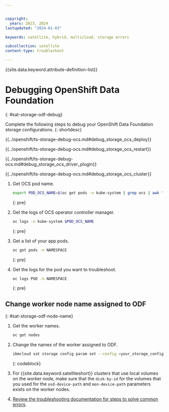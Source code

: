 ```yaml
---


copyright:
  years: 2023, 2024
lastupdated: "2024-01-03"

keywords: satellite, hybrid, multicloud, storage errors

subcollection: satellite
content-type: troubleshoot

---
```


{{site.data.keyword.attribute-definition-list}}


# Debugging OpenShift Data Foundation
{: #sat-storage-odf-debug}

Complete the following steps to debug your OpenShift Data Foundation storage configurations. 
{: shortdesc}

{{../openshift/ts-storage-debug-ocs.md#debug_storage_ocs_deploy}}

{{../openshift/ts-storage-debug-ocs.md#debug_storage_ocs_restart}}

{{../openshift/ts-storage-debug-ocs.md#debug_storage_ocs_driver_plugin}}

{{../openshift/ts-storage-debug-ocs.md#debug_storage_ocs_cluster}}


1. Get OCS pod name.

    ```sh
    export POD_OCS_NAME=$(oc get pods -n kube-system | grep ocs | awk '{print $1}')
    ```
    {: pre}

1. Get the logs of OCS operator controller manager.
    ```sh
    oc logs -n kube-system $POD_OCS_NAME
    ```
    {: pre}

1. Get a list of your app pods.

    ```sh
    oc get pods -n NAMESPACE
    ```
    {: pre}

1. Get the logs for the pod you want to troubleshoot.
    ```sh
    oc logs POD -n NAMESPACE
    ```
    {: pre}


## Change worker node name assigned to ODF
{: #sat-storage-odf-node-name}

1. Get the worker names.
    ```sh
    oc get nodes
    ```

1. Change the names of the worker assigned to ODF.
    ```sh
    ibmcloud sat storage config param set --config <your_storage_config_name> --param "worker-nodes=<node-name-1>,<node-name-2>,<node-name-3>" --apply
    ```
    {: codeblock}



1. For {{site.data.keyword.satelliteshort}} clusters that use local volumes on the worker node, make sure that the `disk-by-id` for the volumes that you used for the `osd-device-path` and `mon-device-path` parameters exists on the worker nodes. 


1. [Review the troubleshooting documentation for steps to solve common errors](/docs/openshift?topic=openshift-sitemap#sitemap_openshift_data_foundation). 








